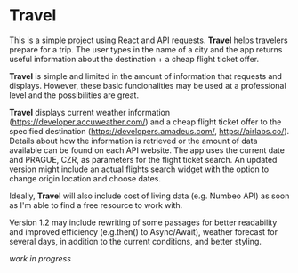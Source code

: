 # Travel

This is a simple project using React and API requests. **Travel** helps travelers prepare for a trip. The user types in the name of a city and the app returns useful information about the destination + a cheap flight ticket offer.

**Travel** is simple and limited in the amount of information that requests and displays. However, these basic funcionalities may be used at a professional level and the possibilities are great. 

**Travel** displays current weather information (https://developer.accuweather.com/) and a cheap flight ticket offer to the specified destination (https://developers.amadeus.com/, https://airlabs.co/). Details about how the information is retrieved or the amount of data available can be found on each API website. The app uses the current date and PRAGUE, CZR, as parameters for the flight ticket search. An updated version might include an actual flights search widget with the option to change origin location and choose dates.

Ideally, **Travel** will also include cost of living data (e.g. Numbeo API) as soon as I'm able to find a free resource to work with.

Version 1.2 may include rewriting of some passages for better readability and improved efficiency (e.g.then() to Async/Await), weather forecast for several days, in addition to the current conditions, and better styling. 

*work in progress*
